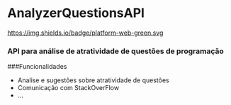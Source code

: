 # AnalyzerQuestionsAPI
https://img.shields.io/badge/platform-web-green.svg
### API para análise de atratividade de questões de programação

###Funcionalidades
- Analise e sugestões sobre atratividade de questões
- Comunicação com StackOverFlow
- ...






